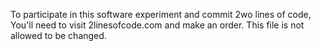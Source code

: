 To participate in this software experiment and commit 2wo lines of code,
You'll need to visit 2linesofcode.com and make an order. This file is not allowed to be changed.
